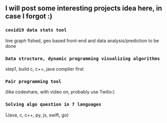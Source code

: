 ## I will post some interesting projects idea here, in case I forgot :)

### `covid19 data stats tool`
line graph fished, geo based front-end and data analysis/prediction to be done

### `Data structure, dynamic programming visualizing algorithms`
step1, build c, c++, java complier first

### `Pair programming tool`
(like codeshare, with video on, probably use Twilio:)

### `Solving algo question in 7 languages`
(Java, c, c++, py, js, swift, go)
